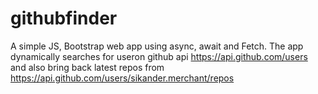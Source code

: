 # githubfinder
A simple JS, Bootstrap web app using async, await and Fetch.
The app dynamically searches for useron github api https://api.github.com/users and also bring back latest repos from https://api.github.com/users/sikander.merchant/repos
